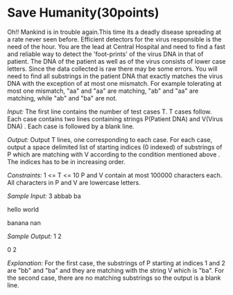 Save Humanity(30points)
========================

Oh!! Mankind is in trouble again.This time its a deadly disease spreading at a rate never seen before. Efficient detectors for the virus responsible is the need of the hour. You are the lead at Central Hospital and need to find a fast and reliable way to detect the 'foot-prints' of the virus DNA in that of patient. The DNA of the patient as well as of the virus consists of lower case letters. Since the data collected is raw there may be some errors. You will need to find all substrings in the patient DNA that exactly matches the virus DNA with the exception of at most one mismatch. For example tolerating at most one mismatch, "aa" and "aa" are matching, "ab" and "aa" are matching, while "ab" and "ba" are not.

*Input:*
The first line contains the number of test cases T. T cases follow. Each case contains two lines containing strings P(Patient DNA) and V(Virus DNA) . Each case is followed by a blank line.

*Output:*
Output T lines, one corresponding to each case. For each case, output a space delimited list of starting indices (0 indexed) of substrings of P which are matching with V according to the condition mentioned above . The indices has to be in increasing order.

*Constraints:*
1 <= T <= 10
P and V contain at most 100000 characters each.
All characters in P and V are lowercase letters.

*Sample Input:*
3
abbab
ba

hello
world

banana
nan

*Sample Output:*
1 2

0 2

*Explanation:*
For the first case, the substrings of P starting at indices 1 and 2 are "bb" and "ba" and they are matching with the string V which is "ba".
For the second case, there are no matching substrings so the output is a blank line.
